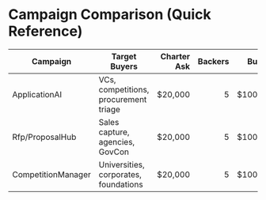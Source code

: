 # Campaign Comparison (Quick Reference)
| Campaign | Target Buyers | Charter Ask | Backers | Budget | Primary Outcome |
|---|---|---:|---:|---:|---|
| ApplicationAI | VCs, competitions, procurement triage | $20,000 | 5 | $100,000 | URL→Application, enrichment, go/no-go |
| Rfp/ProposalHub | Sales capture, agencies, GovCon | $20,000 | 5 | $100,000 | RFP→Proposal drafts & compliance |
| CompetitionManager | Universities, corporates, foundations | $20,000 | 5 | $100,000 | Run challenges end-to-end |

